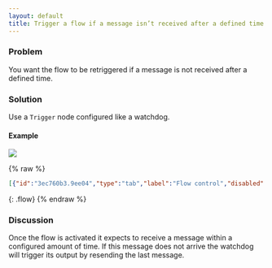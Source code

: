 ```yaml
---
layout: default
title: Trigger a flow if a message isn’t received after a defined time
---
```


### Problem

You want the flow to be retriggered if a message is not received after a defined time.

### Solution

Use a <code class="node">Trigger</code> node configured like a watchdog. 

#### Example

![](/images/basic/basic-flow-011.png)

{% raw %}
~~~json
[{"id":"3ec760b3.9ee04","type":"tab","label":"Flow control","disabled":false,"info":""},{"id":"1df74b2d.0f1ca5","type":"comment","z":"3ec760b3.9ee04","name":"Trigger a flow if a message isn’t received after a defined time","info":"","x":300,"y":60,"wires":[]},{"id":"f6d040b7.ffd8b","type":"trigger","z":"3ec760b3.9ee04","op1":"","op2":"watching you","op1type":"pay","op2type":"str","duration":"-6","extend":false,"units":"s","reset":"stop","bytopic":"all","name":"Watchdog","x":300,"y":200,"wires":[["c8d4707.482fe9"]]},{"id":"e06e2c94.cd6e9","type":"inject","z":"3ec760b3.9ee04","name":"","topic":"","payload":"start","payloadType":"str","repeat":"","crontab":"","once":true,"onceDelay":0.1,"x":150,"y":160,"wires":[["f6d040b7.ffd8b"]]},{"id":"c8d4707.482fe9","type":"debug","z":"3ec760b3.9ee04","name":"Debug","active":true,"tosidebar":true,"console":false,"tostatus":false,"complete":"payload","targetType":"msg","x":430,"y":200,"wires":[]},{"id":"f5414164.96e63","type":"inject","z":"3ec760b3.9ee04","name":"","topic":"","payload":"stop","payloadType":"str","repeat":"","crontab":"","once":false,"onceDelay":0.1,"x":150,"y":240,"wires":[["f6d040b7.ffd8b"]]},{"id":"7d6be007.bcf6c","type":"inject","z":"3ec760b3.9ee04","name":"","topic":"","payload":"ping","payloadType":"str","repeat":"","crontab":"","once":false,"onceDelay":0.1,"x":150,"y":200,"wires":[["f6d040b7.ffd8b"]]}]
~~~
{: .flow}
{% endraw %}

### Discussion

Once the flow is activated it expects to receive a message within a configured amount of time. 
If this message does not arrive the watchdog will trigger its output by resending the last message.
